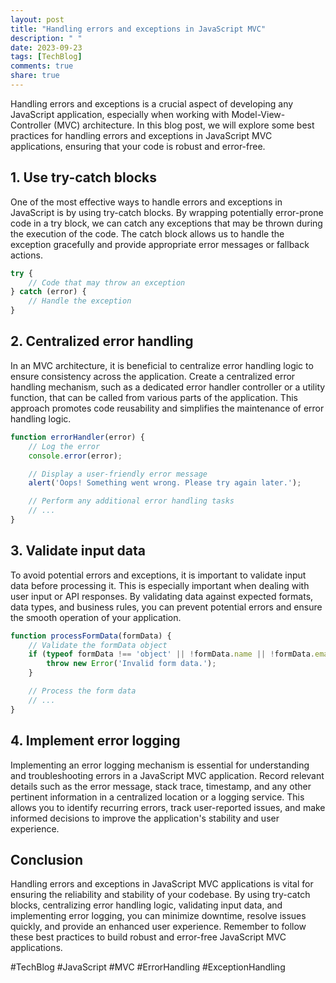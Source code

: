 ```yaml
---
layout: post
title: "Handling errors and exceptions in JavaScript MVC"
description: " "
date: 2023-09-23
tags: [TechBlog]
comments: true
share: true
---
```


Handling errors and exceptions is a crucial aspect of developing any JavaScript application, especially when working with Model-View-Controller (MVC) architecture. In this blog post, we will explore some best practices for handling errors and exceptions in JavaScript MVC applications, ensuring that your code is robust and error-free. 

## 1. Use try-catch blocks

One of the most effective ways to handle errors and exceptions in JavaScript is by using try-catch blocks. By wrapping potentially error-prone code in a try block, we can catch any exceptions that may be thrown during the execution of the code. The catch block allows us to handle the exception gracefully and provide appropriate error messages or fallback actions.

```javascript
try {
    // Code that may throw an exception
} catch (error) {
    // Handle the exception
}
```

## 2. Centralized error handling

In an MVC architecture, it is beneficial to centralize error handling logic to ensure consistency across the application. Create a centralized error handling mechanism, such as a dedicated error handler controller or a utility function, that can be called from various parts of the application. This approach promotes code reusability and simplifies the maintenance of error handling logic.

```javascript
function errorHandler(error) {
    // Log the error
    console.error(error);

    // Display a user-friendly error message
    alert('Oops! Something went wrong. Please try again later.');

    // Perform any additional error handling tasks
    // ...
}
```

## 3. Validate input data

To avoid potential errors and exceptions, it is important to validate input data before processing it. This is especially important when dealing with user input or API responses. By validating data against expected formats, data types, and business rules, you can prevent potential errors and ensure the smooth operation of your application. 

```javascript
function processFormData(formData) {
    // Validate the formData object
    if (typeof formData !== 'object' || !formData.name || !formData.email) {
        throw new Error('Invalid form data.');
    }

    // Process the form data
    // ...
}
```

## 4. Implement error logging

Implementing an error logging mechanism is essential for understanding and troubleshooting errors in a JavaScript MVC application. Record relevant details such as the error message, stack trace, timestamp, and any other pertinent information in a centralized location or a logging service. This allows you to identify recurring errors, track user-reported issues, and make informed decisions to improve the application's stability and user experience.

## Conclusion

Handling errors and exceptions in JavaScript MVC applications is vital for ensuring the reliability and stability of your codebase. By using try-catch blocks, centralizing error handling logic, validating input data, and implementing error logging, you can minimize downtime, resolve issues quickly, and provide an enhanced user experience. Remember to follow these best practices to build robust and error-free JavaScript MVC applications.

#TechBlog #JavaScript #MVC #ErrorHandling #ExceptionHandling